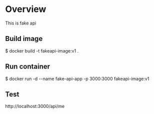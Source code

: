 # Overview
This is fake api

## Build image

$ docker build -t fakeapi-image:v1 .

## Run container

$ docker run -d --name fake-api-app -p 3000:3000 fakeapi-image:v1

## Test

http://localhost:3000/api/me

